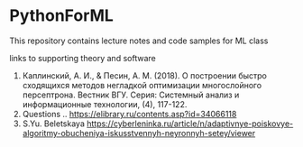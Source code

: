 # PythonForML
This repository contains lecture notes and code samples for ML class

links to supporting theory and software
1. Каплинский, А. И., & Песин, А. М. (2018). О построении быстро сходящихся методов негладкой оптимизации многослойного персептрона. Вестник ВГУ. Серия: Системный анализ и информационные технологии, (4), 117-122.
2. Questions ..
   https://elibrary.ru/contents.asp?id=34066118
3. S.Yu. Beletskaya
    https://cyberleninka.ru/article/n/adaptivnye-poiskovye-algoritmy-obucheniya-iskusstvennyh-neyronnyh-setey/viewer
